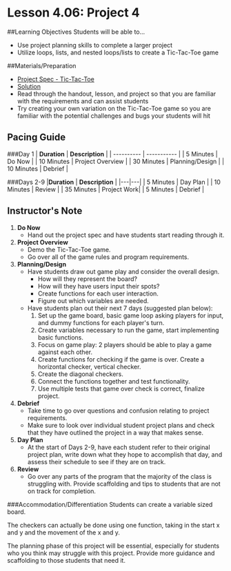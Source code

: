 # Lesson 4.06: Project 4

##Learning Objectives
Students will be able to... 
* Use project planning skills to complete a larger project
* Utilize loops, lists, and nested loops/lists to create a Tic-Tac-Toe game

##Materials/Preparation
* [Project Spec - Tic-Tac-Toe]
* [Solution]
* Read through the handout, lesson, and project so that you are familiar with the requirements and can assist students
* Try creating your own variation on the Tic-Tac-Toe game so you are familiar with the potential challenges and bugs your students will hit

## Pacing Guide
###Day 1
| **Duration**   | **Description** |
| ---------- | ----------- |
| 5 Minutes  | Do Now      |
| 10 Minutes | Project Overview      |
| 30 Minutes | Planning/Design   |
| 10 Minutes | Debrief  |

###Days 2-9
|**Duration** |  **Description**           |
|---|---|
| 5 Minutes  | Day Plan    | 
| 10 Minutes | Review      |
| 35 Minutes | Project Work|
| 5 Minutes | Debrief     |

## Instructor's Note
1. **Do Now** 
	* Hand out the project spec and have students start reading through it.
2. **Project Overview**
 	* Demo the Tic-Tac-Toe game.
	* Go over all of the game rules and program requirements.
3. **Planning/Design**
    * Have students draw out game play and consider the overall design. 
        * How will they represent the board? 
        * How will they have users input their spots? 
        * Create functions for each user interaction.  
        * Figure out which variables are needed.
    * Have students plan out their next 7 days (suggested plan below):
    	1. Set up the game board, basic game loop asking players for input, and dummy functions for each player's turn.
    	2. Create variables necessary to run the game, start implementing basic functions.
    	3. Focus on game play: 2 players should be able to play a game against each other.
    	4. Create functions for checking if the game is over. Create a horizontal checker, vertical checker.
    	5. Create the diagonal checkers. 
    	6. Connect the functions together and test functionality.
    	7. Use multiple tests that game over check is correct, finalize project.
4. **Debrief**
	* Take time to go over questions and confusion relating to project requirements. 
	* Make sure to look over individual student project plans and check that they have outlined the project in a way that makes sense. 
5. **Day Plan**
	* At the start of Days 2-9, have each student refer to their original project plan, write down what they hope to accomplish that day, and assess their schedule to see if they are on track.
6. **Review**
	* Go over any parts of the program that the majority of the class is struggling with. Provide scaffolding and tips to students that are not on track for completion.
	 

###Accommodation/Differentiation
Students can create a variable sized board.

The checkers can actually be done using one function, taking in the start x and y and the movement of the x and y. 

The planning phase of this project will be essential, especially for students who you think may struggle with this project. Provide more guidance and scaffolding to those students that need it. 
    


[Project Spec - Tic-Tac-Toe]: project.md
[Solution]:https://teals.sharepoint.com/curriculum/_layouts/15/guestaccess.aspx?guestaccesstoken=KWzxAXc3TniwxzLYkCDA57zuhFzNLwFEZAKb6tDG4lo%3d&docid=2_00e14d4c563884dae95984a14a0802cc2